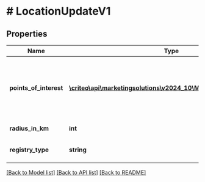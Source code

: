 # # LocationUpdateV1

## Properties

Name | Type | Description | Notes
------------ | ------------- | ------------- | -------------
**points_of_interest** | [**\criteo\api\marketingsolutions\v2024_10\Model\PointOfInterestV1[]**](PointOfInterestV1.md) | Reach users which have been historically located in the given coordinates | [optional]
**radius_in_km** | **int** | Radius in kilometers | [optional]
**registry_type** | **string** | The kind of Location audience | [optional]

[[Back to Model list]](../../README.md#models) [[Back to API list]](../../README.md#endpoints) [[Back to README]](../../README.md)
